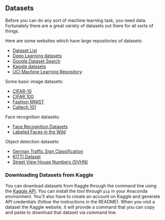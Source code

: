 ## Datasets

Before you can do any sort of machine learning task, you need data. Fortunately there are a great variety of datasets out there for all sorts of things.

Here are some websites which have large repositories of datasets:

- [Dataset List](https://www.datasetlist.com/)
- [Deep Learning datasets](http://deeplearning.net/datasets/)
- [Google Dataset Search](https://toolbox.google.com/datasetsearch)
- [Kaggle datasets](https://www.kaggle.com/datasets)
- [UCI Machine Learning Repository](https://archive.ics.uci.edu/ml/index.php)

Some basic image datasets:

- [CIFAR-10](https://www.cs.toronto.edu/~kriz/cifar.html)
- [CIFAR 100](https://www.cs.toronto.edu/~kriz/cifar.html)
- [Fashion MNIST](https://github.com/zalandoresearch/fashion-mnist)
- [Caltech 101](http://www.vision.caltech.edu/Image_Datasets/Caltech101)

Face recognition datasets:

- [Face Recognition Datasets](http://www.face-rec.org/databases)
- [Labeled Faces in the Wild](http://vis-www.cs.umass.edu/lfw/)

Object detection datasets:

- [German Traffic Sign Classification](http://benchmark.ini.rub.de/?section=gtsrb&subsection=dataset)
- [KITTI Dataset](http://www.cvlibs.net/datasets/kitti)
- [Street View House Numbers (SVHN)](http://ufldl.stanford.edu/housenumbers)

### Downloading Datasets from Kaggle

You can download datasets from Kaggle through the command line using the [Kaggle API](https://github.com/Kaggle/kaggle-api). You can install the tool through `pip` in your Anaconda environment. You'll also have to create an account on Kaggle and generate API credentials (follow the instructions in the README). When you visit a dataset the Kaggle website, it will provide a command that you can copy and paste to download that dataset via command line.

